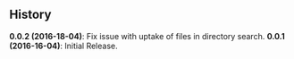 
History
-------

__0.0.2 (2016-18-04)__: Fix issue with uptake of files in directory search.
__0.0.1 (2016-16-04)__: Initial Release.
